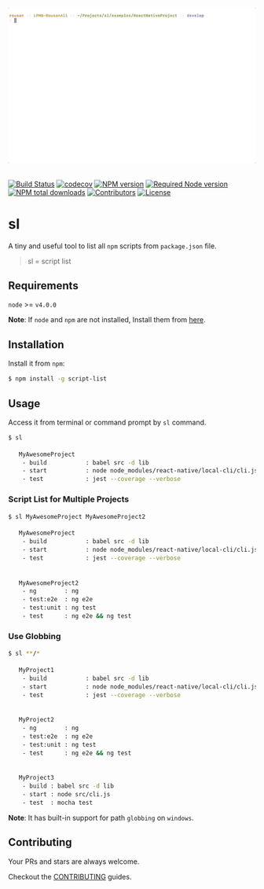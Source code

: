 <p align="center">
  <img src="https://raw.githubusercontent.com/rousan/sl/master/demo.gif" alt="NPM Script listing Demo">
    <br>
    <br>
</p>

[![Build Status](https://travis-ci.org/rousan/sl.svg?branch=develop)](https://travis-ci.org/rousan/sl)
[![codecov](https://codecov.io/gh/rousan/sl/branch/develop/graph/badge.svg)](https://codecov.io/gh/rousan/sl)
[![NPM version](https://img.shields.io/npm/v/script-list.svg)](https://www.npmjs.com/package/script-list)
[![Required Node version](https://img.shields.io/node/v/script-list.svg)](https://www.npmjs.com/package/script-list)
[![NPM total downloads](https://img.shields.io/npm/dt/script-list.svg)](https://www.npmjs.com/package/script-list)
[![Contributors](https://img.shields.io/github/contributors/rousan/sl.svg)](https://github.com/rousan/sl/graphs/contributors)
[![License](https://img.shields.io/github/license/rousan/sl.svg)](https://github.com/rousan/sl/blob/master/LICENSE)

# sl

A tiny and useful tool to list all `npm` scripts from `package.json` file.

> sl = script list

## Requirements

`node` >= `v4.0.0`

**Note**: If `node` and `npm` are not installed, Install them from [here](https://nodejs.org/en/download/).

## Installation

Install it from `npm`:

```bash
$ npm install -g script-list
```

## Usage

Access it from terminal or command prompt by `sl` command.

```bash
$ sl

   MyAwesomeProject
    - build           : babel src -d lib
    - start           : node node_modules/react-native/local-cli/cli.js start
    - test            : jest --coverage --verbose

```

### Script List for Multiple Projects

```bash
$ sl MyAwesomeProject MyAwesomeProject2

   MyAwesomeProject
    - build           : babel src -d lib
    - start           : node node_modules/react-native/local-cli/cli.js start
    - test            : jest --coverage --verbose


   MyAwesomeProject2
    - ng        : ng
    - test:e2e  : ng e2e
    - test:unit : ng test
    - test      : ng e2e && ng test

```

### Use Globbing

```bash
$ sl **/*

   MyProject1
    - build           : babel src -d lib
    - start           : node node_modules/react-native/local-cli/cli.js start
    - test            : jest --coverage --verbose


   MyProject2
    - ng        : ng
    - test:e2e  : ng e2e
    - test:unit : ng test
    - test      : ng e2e && ng test


   MyProject3
    - build : babel src -d lib
    - start : node src/cli.js
    - test  : mocha test

```

**Note**: It has built-in support for path `globbing` on `windows`.

## Contributing

Your PRs and stars are always welcome.

Checkout the [CONTRIBUTING](https://github.com/rousan/sl/blob/master/CONTRIBUTING.md) guides.
